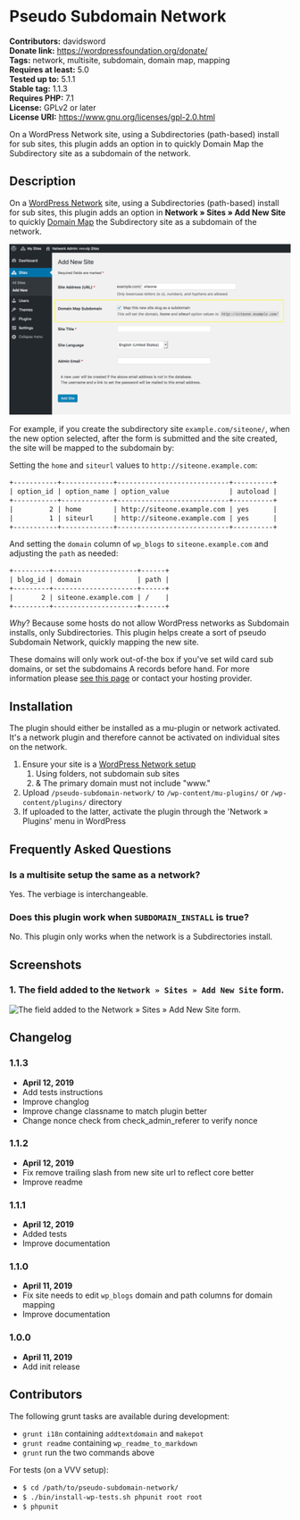 # Pseudo Subdomain Network #
**Contributors:**      davidsword  
**Donate link:**       https://wordpressfoundation.org/donate/  
**Tags:**              network, multisite, subdomain, domain map, mapping  
**Requires at least:** 5.0  
**Tested up to:**      5.1.1  
**Stable tag:**        1.1.3  
**Requires PHP:**      7.1  
**License:**           GPLv2 or later  
**License URI:**       https://www.gnu.org/licenses/gpl-2.0.html  

On a WordPress Network site, using a Subdirectories (path-based) install for sub sites, this plugin adds an option in to quickly Domain Map the Subdirectory site as a subdomain of the network.

## Description ##

On a [WordPress Network](https://codex.wordpress.org/Create_A_Network) site, using a Subdirectories (path-based) install for sub sites, this plugin adds an option in **Network » Sites » Add New Site** to quickly [Domain Map](https://wordpress.org/support/article/wordpress-multisite-domain-mapping/) the Subdirectory site as a subdomain of the network.

![](screenshot-1.png)

For example, if you create the subdirectory site `example.com/siteone/`, when the new option selected, after the form is submitted and the site created, the site will be mapped to the subdomain by:

Setting the `home` and `siteurl` values to `http://siteone.example.com`:

```
+-----------+-------------+----------------------------+----------+
| option_id | option_name | option_value               | autoload |
+-----------+-------------+----------------------------+----------+
|         2 | home        | http://siteone.example.com | yes      |
|         1 | siteurl     | http://siteone.example.com | yes      |
+-----------+-------------+----------------------------+----------+
```

And setting the `domain` column of `wp_blogs` to `siteone.example.com` and adjusting the `path` as needed:

```
+---------+---------------------+------+
| blog_id | domain              | path |
+---------+---------------------+------+
|       2 | siteone.example.com | /    |
+---------+---------------------+------+
```

_Why_? Because some hosts do not allow WordPress networks as Subdomain installs, only Subdirectories. This plugin helps create a sort of pseudo Subdomain Network, quickly mapping the new site.

These domains will only work out-of-the box if you've set wild card sub domains, or set the subdomains A records before hand. For more information please [see this page](https://codex.wordpress.org/Create_A_Network) or contact your hosting provider.

## Installation ##

The plugin should either be installed as a mu-plugin or network activated. It's a network plugin and therefore cannot be activated on individual sites on the network.

1. Ensure your site is a [WordPress Network setup](https://codex.wordpress.org/Create_A_Network)
	1. Using folders, not subdomain sub sites
	1. & The primary domain must not include "www."
1. Upload `/pseudo-subdomain-network/` to `/wp-content/mu-plugins/` or `/wp-content/plugins/` directory
1. If uploaded to the latter, activate the plugin through the 'Network » Plugins' menu in WordPress

## Frequently Asked Questions ##

### Is a multisite setup the same as a network? ###

Yes. The verbiage is interchangeable.

### Does this plugin work when `SUBDOMAIN_INSTALL` is true? ###

No. This plugin only works when the network is a Subdirectories install.

## Screenshots ##

### 1. The field added to the `Network » Sites » Add New Site` form. ###
![The field added to the `Network » Sites » Add New Site` form.](http://ps.w.org/pseudo-subdomain-network/assets/screenshot-1.png)


## Changelog ##

### 1.1.3 ###
* **April 12, 2019**
* Add tests instructions
* Improve changlog
* Improve change classname to match plugin better
* Change nonce check from check_admin_referer to verify nonce

### 1.1.2 ###
* **April 12, 2019**
* Fix remove trailing slash from new site url to reflect core better
* Improve readme

### 1.1.1 ###
* **April 12, 2019**
* Added tests
* Improve documentation

### 1.1.0 ###
* **April 11, 2019**
* Fix site needs to edit `wp_blogs` domain and path columns for domain mapping
* Improve documentation

### 1.0.0 ###
* **April 11, 2019**
* Add init release

## Contributors ##

The following grunt tasks are available during development:

* `grunt i18n` containing `addtextdomain` and `makepot`
* `grunt readme` containing `wp_readme_to_markdown`
* `grunt` run the two commands above

For tests (on a VVV setup):

* `$ cd /path/to/pseudo-subdomain-network/`
* `$ ./bin/install-wp-tests.sh phpunit root root`
* `$ phpunit`
